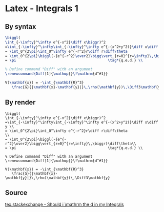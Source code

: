 # Latex - Integrals 1

## By syntax

```latex
\biggl(
\int_{-\infty}^\infty e^{-x^2}\diff x\biggr)^2
=\int_{-\infty}^\infty\int_{-\infty}^\infty e^{-(x^2+y^2)}\diff x\diff y \\
= \int_0^{2\pi}\int_0^\infty e^{-r^2}r\diff r\diff\theta                  \\
= \int_0^{2\pi}\biggl(-{e^{-r^2}\over2}\bigg\vert_{r=0}^{r=\infty}\,\biggr)\diff\theta\\
= \pi                                          \tag*{q.e.d.} \\
```

```latex
% Define command "Diff" with an argument
\renewcommand\Diff[1]{\mathop{}\!\mathrm{d^#1}}

V(\mathbf{x}) = -\int_{\mathbf{R}^3}
   \frac{G}{|\mathbf{x}-\mathbf{y}|}\,\rho(\mathbf{y})\,\Diff3\mathbf{y}
```


## By render

```[latex]
\biggl(
\int_{-\infty}^\infty e^{-x^2}\diff x\biggr)^2
=\int_{-\infty}^\infty\int_{-\infty}^\infty e^{-(x^2+y^2)}\diff x\diff y \\
= \int_0^{2\pi}\int_0^\infty e^{-r^2}r\diff r\diff\theta                  \\
= \int_0^{2\pi}\biggl(-{e^{-r^2}\over2}\bigg\vert_{r=0}^{r=\infty}\,\biggr)\diff\theta\\
= \pi                                          \tag*{q.e.d.} \\
```

```[latex]
% Define command "Diff" with an argument
\renewcommand\Diff[1]{\mathop{}\!\mathrm{d^#1}}

V(\mathbf{x}) = -\int_{\mathbf{R}^3}
   \frac{G}{|\mathbf{x}-\mathbf{y}|}\,\rho(\mathbf{y})\,\Diff3\mathbf{y}
```

## Source

[tex.stackexchange - Should i \mathrm the d in my Integrals](https://tex.stackexchange.com/questions/60545/should-i-mathrm-the-d-in-my-integrals)
